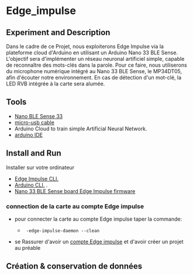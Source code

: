 # Edge_impulse
## Experiment and Description
Dans le cadre de ce Projet, nous exploiterons Edge Impulse via la plateforme cloud d'Arduino en utilisant un Arduino Nano 33 BLE Sense. L'objectif sera d'implémenter un réseau neuronal artificiel simple, capable de reconnaître des mots-clés dans la parole. Pour ce faire, nous utiliserons du microphone numérique intégré au Nano 33 BLE Sense, le MP34DT05, afin d'écouter notre environnement. En cas de détection d'un mot-clé, la LED RVB intégrée à la carte sera alumée.
## Tools
- [ Nano BLE Sense 33](https://store.arduino.cc/products/arduino-nano-33-ble-sense)
- [micro-usb cable](https://www.google.com/search?rlz=1C5CHFA_enUS858US858&sxsrf=ALeKk01CbJTvQbYgX6arJbsjcRVmv-3-RQ:1584929968297&q=Micro+USB+cable&spell=1&sa=X&ved=2ahUKEwjl8IOexK_oAhXDqZ4KHZ0mCmcQBSgAegQIDhAn&biw=1680&bih=832)
- Arduino Cloud to train simple Artificial Neural Network.
- [arduino IDE](https://www.arduino.cc/en/software#future-version-of-the-arduino-ide)
## Install and Run
Installer sur votre ordinateur
- [Edge Impulse CLI.](https://docs.edgeimpulse.com/docs/tools/edge-impulse-cli/cli-installation) 
- [Arduino CLI.](https://arduino.github.io/arduino-cli/0.35/) .
- [Nano 33 BLE Sense board Edge Impulse firmware]()
### connection de la carte au compte Edge impulse
- pour connecter la carte au compte Edge impulse taper la commande:
  *      -edge-impulse-daemon --clean
-   se Rassurer d'avoir un [compte Edge impulse](https://mltools.arduino.cc/login?next=%2Fstudio%2F144605) et d'avoir créer un projet au préable
## Création & conservation de données
